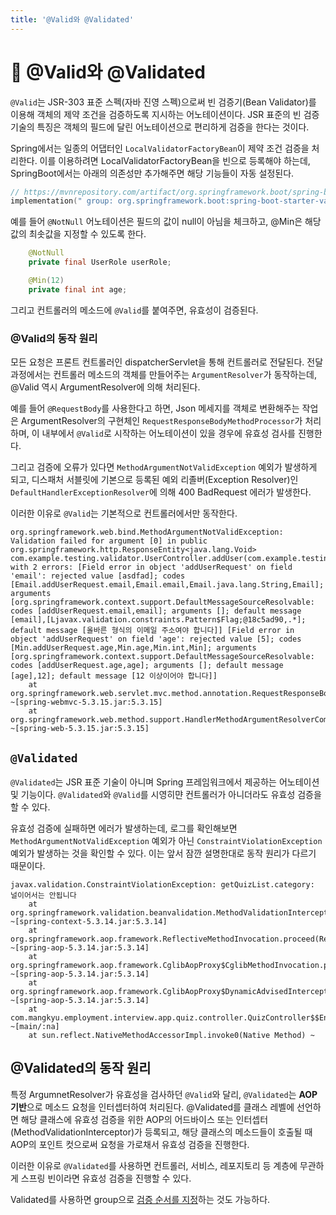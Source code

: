 ```yaml
---
title: '@Valid와 @Validated'
---
```

# 🍃 @Valid와 @Validated

`@Valid`는 JSR-303 표준 스펙(자바 진영 스펙)으로써 빈 검증기(Bean Validator)를 이용해 객체의 제약 조건을 검증하도록 지시하는 어노테이션이다. JSR 표준의 빈 검증 기술의 특징은 객체의 필드에 달린 어노테이션으로 편리하게 검증을 한다는 것이다.

Spring에서는 일종의 어댑터인 `LocalValidatorFactoryBean`이 제약 조건 검증을 처리한다. 이를 이용하려면 LocalValidatorFactoryBean을 빈으로 등록해야 하는데, SpringBoot에서는 아래의 의존성만 추가해주면 해당 기능들이 자동 설정된다.

```kotlin
// https://mvnrepository.com/artifact/org.springframework.boot/spring-boot-starter-validation
implementation(" group: org.springframework.boot:spring-boot-starter-validation")
```

예를 들어 `@NotNull` 어노테이션은 필드의 값이 null이 아님을 체크하고, @Min은 해당 값의 최솟값을 지정할 수 있도록 한다.

```java
	@NotNull
	private final UserRole userRole;

	@Min(12)
	private final int age;
```

그리고 컨트롤러의 메소드에 `@Valid`를 붙여주면, 유효성이 검증된다.

### @Valid의 동작 원리

모든 요청은 프론트 컨트롤러인 dispatcherServlet을 통해 컨트롤러로 전달된다. 전달 과정에서는 컨트롤러 메소드의 객체를 만들어주는 `ArgumentResolver`가 동작하는데, @Valid 역시 ArgumentResolver에 의해 처리된다.

예를 들어 `@RequestBody`를 사용한다고 하면, Json 메세지를 객체로 변환해주는 작업은 ArgumentResolver의 구현체인 `RequestResponseBodyMethodProcessor`가 처리하며, 이 내부에서 `@Valid`로 시작하는 어노테이션이 있을 경우에 유효성 검사를 진행한다. 

그리고 검증에 오류가 있다면 `MethodArgumentNotValidException` 예외가 발생하게 되고, 디스패처 서블릿에 기본으로 등록된 예외 리졸버(Exception Resolver)인 `DefaultHandlerExceptionResolver`에 의해 400 BadRequest 에러가 발생한다.

이러한 이유로 `@Valid`는 기본적으로 컨트롤러에서만 동작한다.

```
org.springframework.web.bind.MethodArgumentNotValidException: Validation failed for argument [0] in public org.springframework.http.ResponseEntity<java.lang.Void> com.example.testing.validator.UserController.addUser(com.example.testing.validator.AddUserRequest) with 2 errors: [Field error in object 'addUserRequest' on field 'email': rejected value [asdfad]; codes [Email.addUserRequest.email,Email.email,Email.java.lang.String,Email]; arguments [org.springframework.context.support.DefaultMessageSourceResolvable: codes [addUserRequest.email,email]; arguments []; default message [email],[Ljavax.validation.constraints.Pattern$Flag;@18c5ad90,.*]; default message [올바른 형식의 이메일 주소여야 합니다]] [Field error in object 'addUserRequest' on field 'age': rejected value [5]; codes [Min.addUserRequest.age,Min.age,Min.int,Min]; arguments [org.springframework.context.support.DefaultMessageSourceResolvable: codes [addUserRequest.age,age]; arguments []; default message [age],12]; default message [12 이상이어야 합니다]] 
	at org.springframework.web.servlet.mvc.method.annotation.RequestResponseBodyMethodProcessor.resolveArgument(RequestResponseBodyMethodProcessor.java:141) ~[spring-webmvc-5.3.15.jar:5.3.15]
	at org.springframework.web.method.support.HandlerMethodArgumentResolverComposite.resolveArgument(HandlerMethodArgumentResolverComposite.java:122) ~[spring-web-5.3.15.jar:5.3.15]
```

## `@Validated`

`@Validated`는 JSR 표준 기술이 아니며 Spring 프레임워크에서 제공하는 어노테이션 및 기능이다. `@Validated`와 `@Valid`를 시영히먄 컨트롤러가 아니더라도 유효성 검증을 할 수 있다. 

유효성 검증에 실패하면 에러가 발생하는데, 로그를 확인해보면 `MethodArgumentNotValidException` 예외가 아닌 `ConstraintViolationException` 예외가 발생하는 것을 확인할 수 있다. 이는 앞서 잠깐 설명한대로 동작 원리가 다르기 때문이다.

```
javax.validation.ConstraintViolationException: getQuizList.category: 널이어서는 안됩니다 
    at org.springframework.validation.beanvalidation.MethodValidationInterceptor.invoke(MethodValidationInterceptor.java:120) ~[spring-context-5.3.14.jar:5.3.14] 
    at org.springframework.aop.framework.ReflectiveMethodInvocation.proceed(ReflectiveMethodInvocation.java:186) ~[spring-aop-5.3.14.jar:5.3.14] 
    at org.springframework.aop.framework.CglibAopProxy$CglibMethodInvocation.proceed(CglibAopProxy.java:753) ~[spring-aop-5.3.14.jar:5.3.14] 
    at org.springframework.aop.framework.CglibAopProxy$DynamicAdvisedInterceptor.intercept(CglibAopProxy.java:698) ~[spring-aop-5.3.14.jar:5.3.14] 
    at com.mangkyu.employment.interview.app.quiz.controller.QuizController$$EnhancerBySpringCGLIB$$b23fe1de.getQuizList(<generated>) ~[main/:na] 
    at sun.reflect.NativeMethodAccessorImpl.invoke0(Native Method) ~
```

## @Validated의 동작 원리

특정 ArgumnetResolver가 유효성을 검사하던 `@Valid`와 달리, `@Validated`는 **AOP 기반**으로 메소드 요청을 인터셉터하여 처리된다. @Validated를 클래스 레벨에 선언하면 해당 클래스에 유효성 검증을 위한 AOP의 어드바이스 또는 인터셉터(MethodValidationInterceptor)가 등록되고, 해당 클래스의 메소드들이 호출될 때 AOP의 포인트 컷으로써 요청을 가로채서 유효성 검증을 진행한다.

이러한 이유로 `@Validated`를 사용하면 컨트롤러, 서비스, 레포지토리 등 계층에 무관하게 스프링 빈이라면 유효성 검증을 진행할 수 있다.

Validated를 사용하면 group으로 [검증 순서를 지정](@GroupSequence.md)하는 것도 가능하다. 